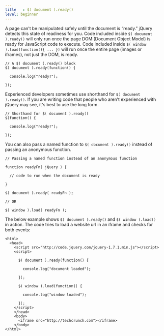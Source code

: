 ```yaml
---
title   : $( document ).ready()
level: beginner
---
```

A page can't be manipulated safely until the document is “ready.” jQuery detects this state of readiness for you. Code included inside `$( document ).ready()` will only run once the page DOM (Document Object Model) is ready for JavaScript code to execute. Code included inside `$( window ).load(function(){ ... })` will run once the entire page (images or iframes), not just the DOM, is ready.

```
// A $( document ).ready() block
$( document ).ready(function() {

  console.log("ready!");

});
```

Experienced developers sometimes use shorthand for `$( document ).ready()`. If you are writing code that people who aren't experienced with jQuery may see, it's best to use the long form.

```
// Shorthand for $( document ).ready()
$(function() {

  console.log("ready!");

});
```

You can also pass a named function to `$( document ).ready()` instead of passing an anonymous function.

```
// Passing a named function instead of an anonymous function

function readyFn( jQuery ) {

  // code to run when the document is ready

}

$( document ).ready( readyFn );

// OR

$( window ).load( readyFn );
```

The below example shows `$( document ).ready()` and `$( window ).load()` in action. The code tries to load a website url in an iframe and checks for both events:
```
<html>
  <head>
    <script src="http://code.jquery.com/jquery-1.7.1.min.js"></script>
    <script>

      $( document ).ready(function() {

        console.log("document loaded");

      });

      $( window ).load(function() {

        console.log("window loaded");

      });
    </script>
    </head>
    <body>
      <iframe src="http://techcrunch.com"></iframe>
    </body>
</html>
```
